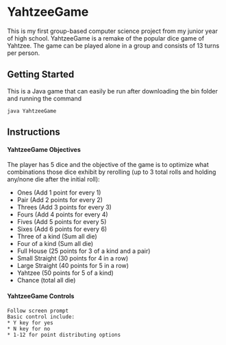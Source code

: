 # YahtzeeGame

This is my first group-based computer science project from my junior year of high school. YahtzeeGame is a remake of the popular
dice game of Yahtzee. The game can be played alone in a group and consists of 13 turns per person.

## Getting Started

This is a Java game that can easily be run after downloading the bin folder and running the command

```
java YahtzeeGame
```

## Instructions

#### YahtzeeGame Objectives

The player has 5 dice and the objective of the game is to optimize what combinations those dice exhibit by
rerolling (up to 3 total rolls and holding any/none die after the initial roll):

* Ones (Add 1 point for every 1)
* Pair (Add 2 points for every 2)
* Threes (Add 3 points for every 3)
* Fours (Add 4 points for every 4)
* Fives (Add 5 points for every 5)
* Sixes (Add 6 points for every 6)
* Three of a kind (Sum all die)
* Four of a kind (Sum all die)
* Full House (25 points for 3 of a kind and a pair)
* Small Straight (30 points for 4 in a row)
* Large Straight (40 points for 5 in a row)
* Yahtzee (50 points for 5 of a kind)
* Chance (total all die)

#### YahtzeeGame Controls

```
Follow screen prompt
Basic control include:
* Y key for yes
* N key for no
* 1-12 for point distributing options
```
